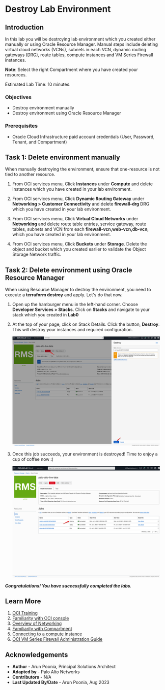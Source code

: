 # Destroy Lab Environment

## Introduction

In this lab you will be destroying lab environment which you created either manually or using Oracle Resource Manager. Manual steps include deleting virtual cloud networks (VCNs), subnets in each VCN, dynamic routing gateways (DRG), route tables, compute instances and VM Series Firewall instances.

**Note**: Select the right Compartment where you have created your resources. 

Estimated Lab Time: 10 minutes.

### Objectives

   - Destroy environment manually
   - Destroy environment using Oracle Resource Manager

### Prerequisites

- Oracle Cloud Infrastructure paid account credentials (User, Password, Tenant, and Compartment)

## Task 1: Delete environment manually

When manually destroying the environment, ensure that one-resource is not tied to another resource.

1. From OCI services menu, Click **Instances** under **Compute** and delete instances which you have created in your lab environment. 

2. From OCI services menu, Click **Dynamic Routing Gateway** under **Networking > Customer Connectivity** and delete **firewall-drg** DRG which you have created in your lab environment. 

3. From OCI services menu, Click **Virtual Cloud Networks** under **Networking** and delete route table entries, service gateway, route tables, subnets and VCN from each **firewall-vcn,web-vcn,db-vcn**,  which you have created in your lab environment. 

4. From OCI services menu, Click **Buckets** under **Storage**. Delete the object and bucket which you created earlier to validate the Object Storage Network traffic. 

## Task 2: Delete environment using Oracle Resource Manager

When using Resource Manager to destroy the environment, you need to execute a **terraform destroy** and apply. Let's do that now.

1. Open up the hamburger menu in the left-hand corner.  Choose **Developer Services > Stacks**. Click on **Stacks** and navigate to your stack which you created in **Lab0**

2. At the top of your page, click on Stack Details. Click the button, **Destroy**. This will destroy your instances and required configuration.

    ![Destroy Environment using Terraform](./images/terraform-destroy.png " ")

3. Once this job succeeds, your environment is destroyed! Time to enjoy a cup of coffee now :) 

    ![Terraform Destroy Successful Window](./images/terraform-destroy-success.png " ")

***Congratulations! You have successfully completed the labs.***

## Learn More

1. [OCI Training](https://cloud.oracle.com/en_US/iaas/training)
2. [Familiarity with OCI console](https://docs.us-phoenix-1.oraclecloud.com/Content/GSG/Concepts/console.htm)
3. [Overview of Networking](https://docs.us-phoenix-1.oraclecloud.com/Content/Network/Concepts/overview.htm)
4. [Familiarity with Compartment](https://docs.us-phoenix-1.oraclecloud.com/Content/GSG/Concepts/concepts.htm)
5. [Connecting to a compute instance](https://docs.us-phoenix-1.oraclecloud.com/Content/Compute/Tasks/accessinginstance.htm)
6. [OCI VM Series Firewall Administration Guide](https://docs.paloaltonetworks.com/vm-series/10-0/vm-series-deployment/set-up-the-vm-series-firewall-on-oracle-cloud-infrastructure.html)

## Acknowledgements

- **Author** - Arun Poonia, Principal Solutions Architect
- **Adapted by** - Palo Alto Networks
- **Contributors** - N/A
- **Last Updated By/Date** - Arun Poonia, Aug 2023